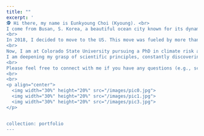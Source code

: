 ```yaml
---
title: ""
excerpt: ' 
🕵 Hi there, my name is Eunkyoung Choi (Kyoung). <br>
I come from Busan, S. Korea, a beautiful ocean city known for its dynamic blend of urban and natural beauty (see the photos below). <br>
<br>
In 2018, I decided to move to the US. This move was fueled by more than just wanderlust; it was a quest for learning/understanding science (not just through media), nurturing my knowledge, empowering people (particularly communities in need) with my learnings, and contributing to the Earth 🌎.<br>
<br>
Now, I am at Colorado State University pursuing a PhD in climate risk assessment for agricultural production. <br>
I am deepening my grasp of scientific principles, constantly discovering myself, nurturing my dreams, and shaping my perspectives. <br> 
<br>
Please feel free to connect with me if you have any questions (e.g., science, women in science, international students, etc.)!
<br>
<br>
<p align="center">
  <img width="30%" height="20%" src="/images/pic0.jpg">
  <img width="30%" height="20%" src="/images/pic1.jpg">
  <img width="30%" height="20%" src="/images/pic3.jpg">
</p>


collection: portfolio
---
```



